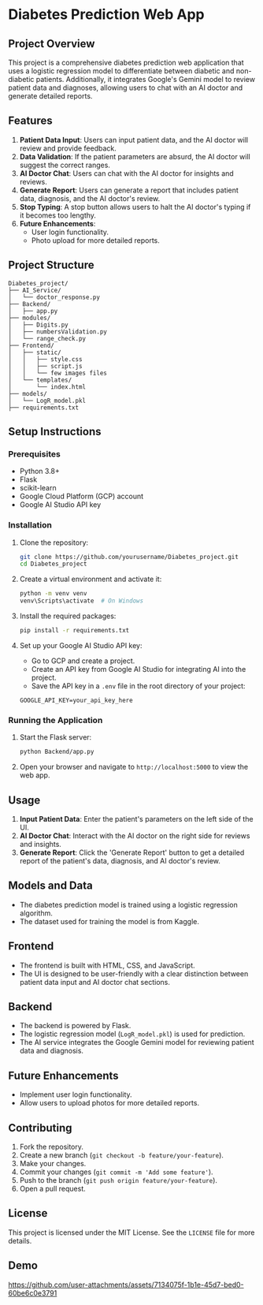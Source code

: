 
# Diabetes Prediction Web App

## Project Overview

This project is a comprehensive diabetes prediction web application that uses a logistic regression model to differentiate between diabetic and non-diabetic patients. Additionally, it integrates Google's Gemini model to review patient data and diagnoses, allowing users to chat with an AI doctor and generate detailed reports.

## Features

1. **Patient Data Input**: Users can input patient data, and the AI doctor will review and provide feedback.
2. **Data Validation**: If the patient parameters are absurd, the AI doctor will suggest the correct ranges.
3. **AI Doctor Chat**: Users can chat with the AI doctor for insights and reviews.
4. **Generate Report**: Users can generate a report that includes patient data, diagnosis, and the AI doctor's review.
5. **Stop Typing**: A stop button allows users to halt the AI doctor's typing if it becomes too lengthy.
6. **Future Enhancements**:
    - User login functionality.
    - Photo upload for more detailed reports.

## Project Structure

```
Diabetes_project/
├── AI_Service/
│   └── doctor_response.py
├── Backend/
│   ├── app.py
├── modules/
│   ├── Digits.py
│   ├── numbersValidation.py
│   └── range_check.py   
├── Frontend/
│   ├── static/
│   │   ├── style.css
│   │   ├── script.js
│   │   └── few images files
│   └── templates/
│       └── index.html
├── models/
│   └── LogR_model.pkl
├── requirements.txt
```

## Setup Instructions

### Prerequisites

- Python 3.8+
- Flask
- scikit-learn
- Google Cloud Platform (GCP) account
- Google AI Studio API key

### Installation

1. Clone the repository:
    ```bash
    git clone https://github.com/yourusername/Diabetes_project.git
    cd Diabetes_project
    ```

2. Create a virtual environment and activate it:
    ```bash
    python -m venv venv
    venv\Scripts\activate  # On Windows
    ```

3. Install the required packages:
    ```bash
    pip install -r requirements.txt
    ```

4. Set up your Google AI Studio API key:
    - Go to GCP and create a project.
    - Create an API key from Google AI Studio for integrating AI into the project.
    - Save the API key in a `.env` file in the root directory of your project:
    ```
    GOOGLE_API_KEY=your_api_key_here
    ```

### Running the Application

1. Start the Flask server:
    ```bash
    python Backend/app.py
    ```

2. Open your browser and navigate to `http://localhost:5000` to view the web app.

## Usage

1. **Input Patient Data**: Enter the patient's parameters on the left side of the UI.
2. **AI Doctor Chat**: Interact with the AI doctor on the right side for reviews and insights.
3. **Generate Report**: Click the 'Generate Report' button to get a detailed report of the patient's data, diagnosis, and AI doctor's review.

## Models and Data

- The diabetes prediction model is trained using a logistic regression algorithm.
- The dataset used for training the model is from Kaggle.

## Frontend

- The frontend is built with HTML, CSS, and JavaScript.
- The UI is designed to be user-friendly with a clear distinction between patient data input and AI doctor chat sections.

## Backend

- The backend is powered by Flask.
- The logistic regression model (`LogR_model.pkl`) is used for prediction.
- The AI service integrates the Google Gemini model for reviewing patient data and diagnosis.

## Future Enhancements

- Implement user login functionality.
- Allow users to upload photos for more detailed reports.

## Contributing

1. Fork the repository.
2. Create a new branch (`git checkout -b feature/your-feature`).
3. Make your changes.
4. Commit your changes (`git commit -m 'Add some feature'`).
5. Push to the branch (`git push origin feature/your-feature`).
6. Open a pull request.

## License

This project is licensed under the MIT License. See the `LICENSE` file for more details.

## Demo


https://github.com/user-attachments/assets/7134075f-1b1e-45d7-bed0-60be6c0e3791

